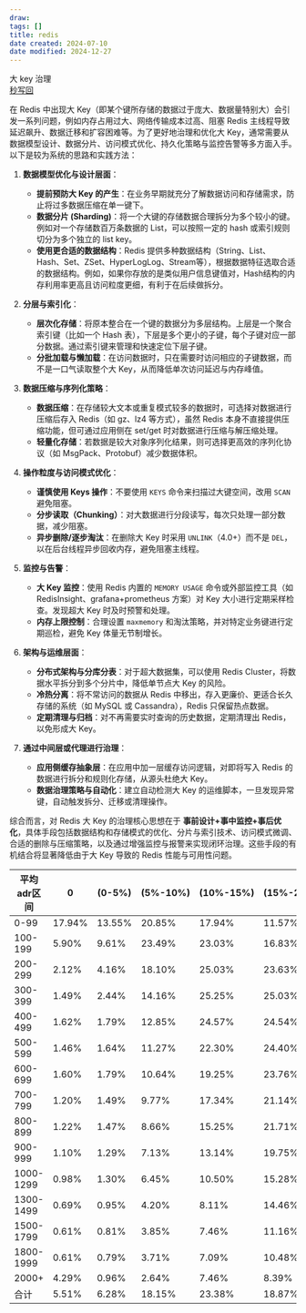 ```yaml
---
draw:
tags: []
title: redis
date created: 2024-07-10
date modified: 2024-12-27
---
```


大 key 治理  
[秒写回](秒写回)

在 Redis 中出现大 Key（即某个键所存储的数据过于庞大、数据量特别大）会引发一系列问题，例如内存占用过大、网络传输成本过高、阻塞 Redis 主线程导致延迟飙升、数据迁移和扩容困难等。为了更好地治理和优化大 Key，通常需要从数据模型设计、数据分片、访问模式优化、持久化策略与监控告警等多方面入手。以下是较为系统的思路和实践方法：

1. **数据模型优化与设计层面**：
    
    - **提前预防大 Key 的产生**：在业务早期就充分了解数据访问和存储需求，防止将过多数据压缩在单一键下。
    - **数据分片 (Sharding)**：将一个大键的存储数据合理拆分为多个较小的键。例如对一个存储数百万条数据的 List，可以按照一定的 hash 或索引规则切分为多个独立的 list key。
    - **使用更合适的数据结构**：Redis 提供多种数据结构（String、List、Hash、Set、ZSet、HyperLogLog、Stream等），根据数据特征选取合适的数据结构。例如，如果你存放的是类似用户信息键值对，Hash结构的内存利用率更高且访问粒度更细，有利于在后续做拆分。
2. **分层与索引化**：
    
    - **层次化存储**：将原本整合在一个键的数据分为多层结构。上层是一个聚合索引键（比如一个 Hash 表），下层是多个更小的子键，每个子键对应一部分数据。通过索引键来管理和快速定位下层子键。
    - **分批加载与懒加载**：在访问数据时，只在需要时访问相应的子键数据，而不是一口气读取整个大 Key，从而降低单次访问延迟与内存峰值。
3. **数据压缩与序列化策略**：
    
    - **数据压缩**：在存储较大文本或重复模式较多的数据时，可选择对数据进行压缩后存入 Redis（如 gz、lz4 等方式），虽然 Redis 本身不直接提供压缩功能，但可通过应用侧在 set/get 时对数据进行压缩与解压缩处理。
    - **轻量化存储**：若数据是较大对象序列化结果，则可选择更高效的序列化协议（如 MsgPack、Protobuf）减少数据体积。
4. **操作粒度与访问模式优化**：
    
    - **谨慎使用 Keys 操作**：不要使用 `KEYS` 命令来扫描过大键空间，改用 `SCAN` 避免阻塞。
    - **分步读取（Chunking）**：对大数据进行分段读写，每次只处理一部分数据，减少阻塞。
    - **异步删除/逐步淘汰**：在删除大 Key 时采用 `UNLINK`（4.0+）而不是 `DEL`，以在后台线程异步回收内存，避免阻塞主线程。
5. **监控与告警**：
    
    - **大 Key 监控**：使用 Redis 内置的 `MEMORY USAGE` 命令或外部监控工具（如 RedisInsight、grafana+prometheus 方案）对 Key 大小进行定期采样检查。发现超大 Key 时及时预警和处理。
    - **内存上限控制**：合理设置 `maxmemory` 和淘汰策略，并对特定业务键进行定期巡检，避免 Key 体量无节制增长。
6. **架构与运维层面**：
    
    - **分布式架构与分库分表**：对于超大数据集，可以使用 Redis Cluster，将数据水平拆分到多个分片中，降低单节点大 Key 的风险。
    - **冷热分离**：将不常访问的数据从 Redis 中移出，存入更廉价、更适合长久存储的系统（如 MySQL 或 Cassandra），Redis 只保留热点数据。
    - **定期清理与归档**：对不再需要实时查询的历史数据，定期清理出 Redis，以免形成大 Key。
7. **通过中间层或代理进行治理**：
    
    - **应用侧缓存抽象层**：在应用中加一层缓存访问逻辑，对即将写入 Redis 的数据进行拆分和规则化存储，从源头杜绝大 Key。
    - **数据治理策略与自动化**：建立自动检测大 Key 的运维脚本，一旦发现异常键，自动触发拆分、迁移或清理操作。

综合而言，对 Redis 大 Key 的治理核心思想在于 **事前设计+事中监控+事后优化**，具体手段包括数据结构和存储模式的优化、分片与索引技术、访问模式微调、合适的删除与压缩策略，以及通过增强监控与报警来实现闭环治理。这些手段的有机结合将显著降低由于大 Key 导致的 Redis 性能与可用性问题。

| 平均adr区间   | 0      | (0-5%) | (5%-10%) | (10%-15%) | (15%-20%) | (20%-30%) | (30%-50%) | (>50%) |
| --------- | ------ | ------ | -------- | --------- | --------- | --------- | --------- | ------ |
| 0-99      | 17.94% | 13.55% | 20.85%   | 17.94%    | 11.57%    | 10.06%    | 5.40%     | 2.68%  |
| 100-199   | 5.90%  | 9.61%  | 23.49%   | 23.03%    | 16.83%    | 15.60%    | 4.22%     | 1.32%  |
| 200-299   | 2.12%  | 4.16%  | 18.10%   | 25.03%    | 23.63%    | 22.09%    | 8.22%     | 0.96%  |
| 300-399   | 1.49%  | 2.44%  | 14.16%   | 25.25%    | 25.03%    | 27.10%    | 14.86%    | 1.48%  |
| 400-499   | 1.62%  | 1.79%  | 12.85%   | 24.57%    | 24.54%    | 27.76%    | 17.02%    | 2.84%  |
| 500-599   | 1.46%  | 1.64%  | 11.27%   | 22.30%    | 24.40%    | 30.88%    | 23.51%    | 4.53%  |
| 600-699   | 1.60%  | 1.79%  | 10.64%   | 19.25%    | 23.76%    | 30.87%    | 26.92%    | 4.31%  |
| 700-799   | 1.20%  | 1.49%  | 9.77%    | 17.34%    | 21.14%    | 30.25%    | 28.74%    | 7.28%  |
| 800-899   | 1.22%  | 1.47%  | 8.66%    | 15.25%    | 21.71%    | 31.52%    | 29.58%    | 10.00% |
| 900-999   | 1.10%  | 1.29%  | 7.13%    | 13.14%    | 19.75%    | 31.02%    | 30.05%    | 11.51% |
| 1000-1299 | 0.98%  | 1.30%  | 6.45%    | 10.50%    | 15.28%    | 30.08%    | 30.45%    | 5.97%  |
| 1300-1499 | 0.69%  | 0.95%  | 4.20%    | 8.11%     | 14.46%    | 31.63%    | 33.09%    | 6.88%  |
| 1500-1799 | 0.61%  | 0.81%  | 3.85%    | 7.46%     | 11.16%    | 32.89%    | 35.22%    | 8.60%  |
| 1800-1999 | 0.61%  | 0.79%  | 3.71%    | 7.09%     | 10.48%    | 32.52%    | 35.23%    | 9.58%  |
| 2000+     | 4.29%  | 0.96%  | 2.64%    | 7.46%     | 8.39%     | 34.39%    | 15.27%    | 23.80% |
| 合计        | 5.51%  | 6.28%  | 18.15%   | 23.38%    | 18.87%    | 19.11%    | 8.37%     | 1.32%  |
